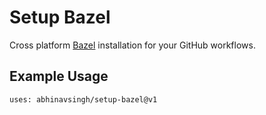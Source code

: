 # Setup Bazel

Cross platform [Bazel](https://bazel.build/) installation for your GitHub workflows.

## Example Usage

```
uses: abhinavsingh/setup-bazel@v1
```
